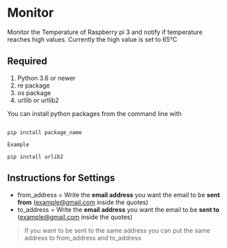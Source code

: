 # Monitor

Monitor the Temperature of Raspberry pi 3 and notify if temperature reaches high values. Currently the high value is set to 65°C

## Required

1. Python 3.6 or newer
2. re package
3. os package
4. urllib or urllib2

You can install python packages from the command line with

```

pip install package_name

Example

pip install urlib2

```

## Instructions for Settings

- from_address = Write the **email address** you want the email to be **sent from** (example@gmail.com inside the quotes)
- to_address = Write the **email address** you want the email to be **sent to** (example@gmail.com inside the quotes)

> If you want to be sent to the same address you can put the same address to from_address and to_address
